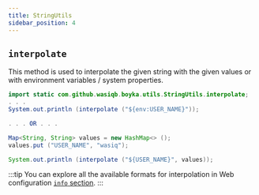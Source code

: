 ```yaml
---
title: StringUtils
sidebar_position: 4
---
```


## `interpolate`

This method is used to interpolate the given string with the given values or with environment variables / system properties.

```java
import static com.github.wasiqb.boyka.utils.StringUtils.interpolate;
. . .
System.out.println (interpolate ("${env:USER_NAME}"));

. . . OR . . .

Map<String, String> values = new HashMap<> ();
values.put ("USER_NAME", "wasiq");

System.out.println (interpolate ("${USER_NAME}", values));
```

:::tip
You can explore all the available formats for interpolation in Web configuration [`info` section](/docs/guides/configuration#web-config).
:::
